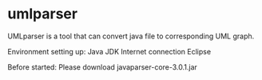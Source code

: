 # umlparser

UMLparser is a tool that can convert java file to corresponding UML graph.

Environment setting up:
Java JDK
Internet connection
Eclipse

Before started:
Please download javaparser-core-3.0.1.jar